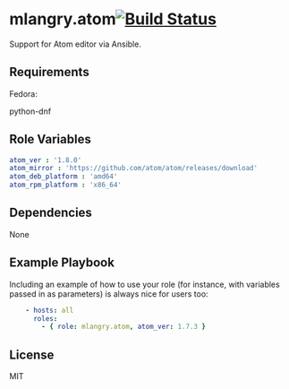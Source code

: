 mlangry.atom[![Build Status](https://travis-ci.org/mlangry/ansible-role-atom.svg?branch=master)](https://travis-ci.org/mlangry/ansible-role-atom)
=========

Support for Atom editor via Ansible.

Requirements
------------

Fedora:

  python-dnf

Role Variables
--------------

````yaml
atom_ver : '1.8.0'
atom_mirror : 'https://github.com/atom/atom/releases/download'
atom_deb_platform : 'amd64'
atom_rpm_platform : 'x86_64'
````

Dependencies
------------

None

Example Playbook
----------------

Including an example of how to use your role (for instance, with variables
 passed in as parameters) is always nice for users too:

````yaml
    - hosts: all
      roles:
        - { role: mlangry.atom, atom_ver: 1.7.3 }
````

License
-------

MIT

